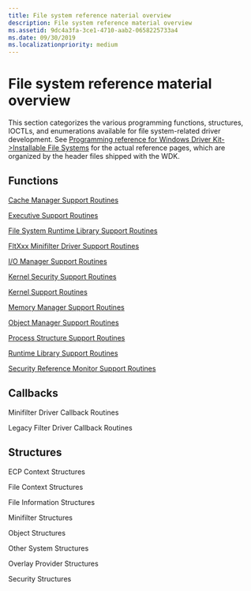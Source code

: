 ```yaml
---
title: File system reference naterial overview
description: File system reference material overview
ms.assetid: 9dc4a3fa-3ce1-4710-aab2-0658225733a4
ms.date: 09/30/2019
ms.localizationpriority: medium
---
```


# File system reference material overview

This section categorizes the various programming functions, structures, IOCTLs, and enumerations available for file system-related driver development. See [Programming reference for Windows Driver Kit->Installable File Systems](https://docs.microsoft.com/en-us/windows-hardware/drivers/ddi/_ifsk/) for the actual reference pages, which are organized by the header files shipped with the WDK.

## Functions

[Cache Manager Support Routines](cache-manager-support-routines.md)

[Executive Support Routines](executive-support-routines.md)

[File System Runtime Library Support Routines](file-system-runtime-library-support-routines.md)

[FltXxx Minifilter Driver Support Routines](fltxxx-minifilter-support-routines.md)

[I/O Manager Support Routines](i-o-manager-support-routines.md)

[Kernel Security Support Routines](kernel-security-support-routines.md)

[Kernel Support Routines](kernel-support-routines.md)

[Memory Manager Support Routines](memory-manager-support-routines.md)

[Object Manager Support Routines](object-manager-support-routines.md)

[Process Structure Support Routines](process-structure-support-routines.md)

[Runtime Library Support Routines](runtime-library-support-routines.md)

[Security Reference Monitor Support Routines](security-reference-monitor-support-routines.md)

## Callbacks

Minifilter Driver Callback Routines

Legacy Filter Driver Callback Routines

## Structures

ECP Context Structures

File Context Structures

File Information Structures

Minifilter Structures

Object Structures

Other System Structures

Overlay Provider Structures

Security Structures
